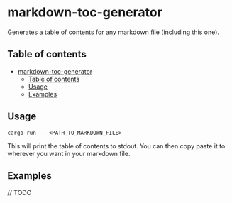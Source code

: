 # markdown-toc-generator

Generates a table of contents for any markdown file (including this one).

## Table of contents

- [markdown-toc-generator](#markdown-toc-generator)
  - [Table of contents](#table-of-contents)
  - [Usage](#usage)
  - [Examples](#examples)

## Usage

```shell
cargo run -- <PATH_TO_MARKDOWN_FILE>
```

This will print the table of contents to stdout. You can then copy paste it to wherever you want in your markdown file.

## Examples

// TODO